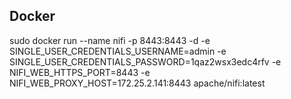 ## Docker 

sudo docker run --name nifi -p 8443:8443 -d -e SINGLE_USER_CREDENTIALS_USERNAME=admin -e SINGLE_USER_CREDENTIALS_PASSWORD=1qaz2wsx3edc4rfv -e NIFI_WEB_HTTPS_PORT=8443 -e NIFI_WEB_PROXY_HOST=172.25.2.141:8443 apache/nifi:latest
